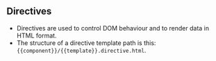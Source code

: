 ## Directives
- Directives are used to control DOM behaviour and to render data in HTML format.
- The structure of a directive template path is this: `{{component}}/{{template}}.directive.html`.